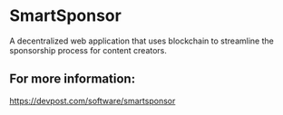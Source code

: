 # SmartSponsor
A decentralized web application that uses blockchain to streamline the sponsorship process for content creators. 

## For more information:
https://devpost.com/software/smartsponsor
